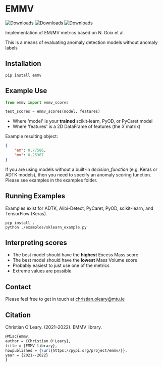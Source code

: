 # EMMV

[![Downloads](https://pepy.tech/badge/emmv)](https://pepy.tech/project/emmv) [![Downloads](https://pepy.tech/badge/emmv/month)](https://pepy.tech/project/emmv) [![Downloads](https://pepy.tech/badge/emmv/week)](https://pepy.tech/project/emmv)

Implementation of EM/MV metrics based on N. Goix et al.

This is a means of evaluating anomaly detection models without anomaly labels

## Installation

```shell
pip install emmv
```

## Example Use

```python
from emmv import emmv_scores

test_scores = emmv_scores(model, features)
```

- Where 'model' is your **trained** scikit-learn, PyOD, or PyCaret model
- Where 'features' is a 2D DataFrame of features (the *X* matrix)

Example resulting object:

```json
{
    "em": 0.77586,
    "mv": 0.25367
}
```

If you are using models without a built-in *decision_function* (e.g. Keras or ADTK models), then you need to specify an anomaly scoring function. Please see examples in the examples folder.

## Running Examples

Examples exist for ADTK, Alibi-Detect, PyCaret, PyOD, scikit-learn, and TensorFlow (Keras).

```shell
pip install .
python ./examples/sklearn_example.py
```

## Interpreting scores

- The best model should have the **highest** Excess Mass score
- The best model should have the **lowest** Mass Volume score
- Probably easiest to just use one of the metrics
- Extreme values are possible

## Contact

Please feel free to get in touch at christian.oleary@mtu.ie

## Citation

Christian O'Leary. (2021–2022). EMMV library.

```latex
@Misc{emmv,
author = {Christian O'Leary},
title = {EMMV library},
howpublished = {\url{https://pypi.org/project/emmv/}},
year = {2021--2022}
}
```
